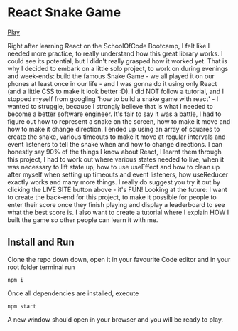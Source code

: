 # React Snake Game

[Play](https://react-snake-game-valeriocipolla.netlify.app/)

Right after learning React on the SchoolOfCode Bootcamp, I felt like I needed more practice, to really understand how this great library works. I could see its potential, but I didn't really grasped how it worked yet. That is why I decided to embark on a little solo project, to work on during evenings and week-ends: build the famous Snake Game - we all played it on our phones at least once in our life - and I was gonna do it using only React (and a little CSS to make it look better :D). I did NOT follow a tutorial, and I stopped myself from googling 'how to build a snake game with react' - I wanted to struggle, because I strongly believe that is what I needed to become a better software engineer. It's fair to say it was a battle, I had to figure out how to represent a snake on the screen, how to make it move and how to make it change direction. I ended up using an array of squares to create the snake, various timeouts to make it move at regular intervals and event listeners to tell the snake when and how to change directions. I can honestly say 90% of the things I know about React, I learnt them through this project, I had to work out where various states needed to live, when it was necessary to lift state up, how to use useEffect and how to clean up after myself when setting up timeouts and event listeners, how useReducer exactly works and many more things. I really do suggest you try it out by clicking the LIVE SITE button above - it's FUN! Looking at the future: I want to create the back-end for this project, to make it possible for people to enter their score once they finish playing and display a leaderboard to see what the best score is. I also want to create a tutorial where I explain HOW I built the game so other people can learn it with me.

## Install and Run

Clone the repo down down, open it in your favourite Code editor and in your root folder terminal run 

``` 
npm i
```

Once all dependencies are installed, execute 

``` 
npm start
```

A new window should open in your browser and you will be ready to play.
